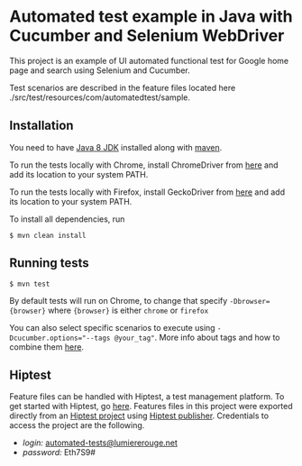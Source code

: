 # Automated test example in Java with Cucumber and Selenium WebDriver #

This project is an example of UI automated functional test for Google home page and search using Selenium and Cucumber.

Test scenarios are described in the feature files located here ./src/test/resources/com/automatedtest/sample.

## Installation ##

You need to have [Java 8 JDK](https://docs.oracle.com/javase/8/docs/technotes/guides/install/install_overview.html) installed along with [maven](https://maven.apache.org/).

To run the tests locally with Chrome, install ChromeDriver from [here](http://chromedriver.chromium.org) and add its location to your system PATH.

To run the tests locally with Firefox, install GeckoDriver from [here](https://github.com/mozilla/geckodriver/releases) and add its location to your system PATH.

To install all dependencies, run 

```console
$ mvn clean install
```

## Running tests ##

```console
$ mvn test
```

By default tests will run on Chrome, to change that specify `-Dbrowser={browser}` where `{browser}` is either `chrome` or `firefox`

You can also select specific scenarios to execute using `-Dcucumber.options="--tags @your_tag"`. More info about tags and how to combine them [here](https://github.com/cucumber/cucumber/tree/master/tag-expressions).

## Hiptest ##

Feature files can be handled with Hiptest, a test management platform. To get started with Hiptest, 
go [here](https://hiptest.com/start/tutorials/getting-started-with-behavior-driven-development/). Features files in 
this project were exported directly from an [Hiptest project](https://app.hiptest.com/projects/102008) using 
[Hiptest publisher](https://github.com/hiptest/hiptest-publisher). Credentials to access the project are the following.

- _login:_ automated-tests@lumiererouge.net
- _password:_ Eth7S9#
